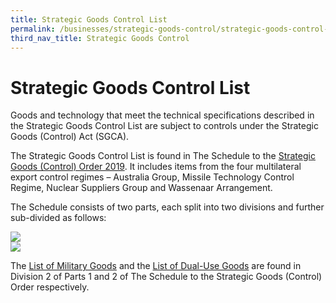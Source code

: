 ```yaml
---
title: Strategic Goods Control List
permalink: /businesses/strategic-goods-control/strategic-goods-control-list
third_nav_title: Strategic Goods Control
---
```


# Strategic Goods Control List

Goods and technology that meet the technical specifications described in the Strategic Goods Control List are subject to controls under the Strategic Goods (Control) Act (SGCA).

The Strategic Goods Control List is found in The Schedule to the  [Strategic Goods (Control) Order 2019](https://sso.agc.gov.sg/SL-Supp/S532-2019/Published/20190801?DocDate=20190801). It includes items from the four multilateral export control regimes – Australia Group, Missile Technology Control Regime, Nuclear Suppliers Group and Wassenaar Arrangement.

The Schedule consists of two parts, each split into two divisions and further sub-divided as follows:

![](https://www.customs.gov.sg/-/media/cus/files/business/strategic-goods-control/sgco-2019-overview.png)  
![](https://www.customs.gov.sg/-/media/cus/images/business/stg-gds-list.jpg)

The  [List of Military Goods](https://mail.google.com/mail/u/2?ui=2&ik=beb16866bb&attid=0.2&permmsgid=msg-f:1663829374610043193&th=17171c00387df139&view=att&disp=inline&realattid=f_k8xynppo2) and the  [List of Dual-Use Goods](https://mail.google.com/mail/u/2?ui=2&ik=beb16866bb&attid=0.1&permmsgid=msg-f:1663829374610043193&th=17171c00387df139&view=att&disp=inline&realattid=f_k8xynjok1) are found in Division 2 of Parts 1 and 2 of The Schedule to the Strategic Goods (Control) Order respectively.
